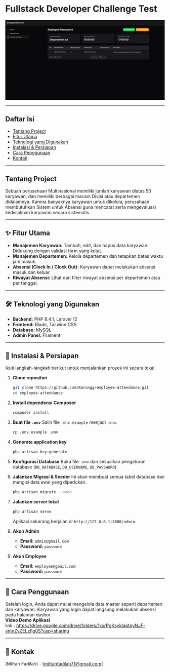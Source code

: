 # Fullstack Developer Challenge Test

![Screenshot Aplikasi](public/docs/employee-attendance.png)

---

##  Daftar Isi
* [Tentang Project](#tentang-project)
* [Fitur Utama](#fitur-utama)
* [Teknologi yang Digunakan](#teknologi-yang-digunakan)
* [Instalasi & Persiapan](#instalasi--persiapan)
* [Cara Penggunaan](#cara-penggunaan)
* [Kontak](#kontak)

---

## Tentang Project
Sebuah perusahaan Multinasional memiliki jumlah karyawan diatas 50 karyawan, dan memiliki berbagai macam Divisi atau departemen didalamnya. Karena banyaknya karyawan untuk dikelola, perusahaan membutuhkan Sistem untuk Absensi guna mencatat serta mengevaluasi kedisiplinan karyawan secara sistematis.

---

## ✨ Fitur Utama
* **Manajemen Karyawan:** Tambah, edit, dan hapus data karyawan. Didukung dengan validasi form yang ketat.
* **Manajemen Departemen:** Kelola departemen dan tetapkan batas waktu jam masuk.
* **Absensi (Clock In / Clock Out):** Karyawan dapat melakukan absensi masuk dan keluar.
* **Riwayat Absensi:** Lihat dan filter riwayat absensi per departemen atau per tanggal.

---

## 🛠️ Teknologi yang Digunakan
* **Backend:** PHP 8.4.1, Laravel 12
* **Frontend:** Blade, Tailwind CSS
* **Database:** MySQL
* **Admin Panel:** Filament
---

## 🚀 Instalasi & Persiapan
Ikuti langkah-langkah berikut untuk menjalankan proyek ini secara lokal.

1.  **Clone repositori**
    ```bash
    git clone https://github.com/Karungg/employee-attendance.git
    cd employee-attendance
    ```

2.  **Install dependensi Composer**
    ```bash
    composer install
    ```

3.  **Buat file `.env`**
    Salin file `.env.example` menjadi `.env`.
    ```bash
    cp .env.example .env
    ```

4.  **Generate application key**
    ```bash
    php artisan key:generate
    ```

5.  **Konfigurasi Database**
    Buka file `.env` dan sesuaikan pengaturan database (`DB_DATABASE`, `DB_USERNAME`, `DB_PASSWORD`).

6.  **Jalankan Migrasi & Seeder**
    Ini akan membuat semua tabel database dan mengisi data awal yang diperlukan.
    ```bash
    php artisan migrate --seed
    ```

7.  **Jalankan server lokal**
    ```bash
    php artisan serve
    ```
    Aplikasi sekarang berjalan di `http://127.0.0.1:8000/admin`.

8.  **Akun Admin**
    * **Email:** `admin@gmail.com`
    * **Password:** `password`
      
9.  **Akun Employee**
    * **Email:** `employee@gmail.com`
    * **Password:** `password`

---

## 📝 Cara Penggunaan
Setelah login, Anda dapat mulai mengelola data master seperti departemen dan karyawan. Karyawan yang login dapat langsung melakukan absensi pada halaman dasbor.
<br>
**Video Demo Aplikasi**
<br>
link : https://drive.google.com/drive/folders/1kxrPgKsykIaptpyNJF-vmnZvZELzFq0S?usp=sharing

---

## 📧 Kontak
[Miftah Fadilah] - [miftahfadilah71@gmail.com]
